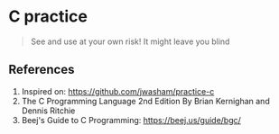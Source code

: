 # C practice

> See and use at your own risk! It might leave you blind

## References
1. Inspired on: https://github.com/jwasham/practice-c
2. The C Programming Language 2nd Edition By Brian Kernighan and Dennis Ritchie
3. Beej's Guide to C Programming: https://beej.us/guide/bgc/

